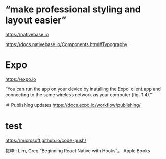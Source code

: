 # “make professional styling and layout easier” 
https://nativebase.io

https://docs.nativebase.io/Components.html#Typography

# Expo
https://expo.io

“You can run the app on your device by installing the Expo  client app and connecting to the same wireless network as your computer (fig. 1.4).”

＃ Publishing updates
https://docs.expo.io/workflow/publishing/ 

# test
https://microsoft.github.io/code-push/

抜粋:: Lim, Greg  “Beginning React Native with Hooks”。 Apple Books  
